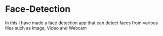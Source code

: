 # Face-Detection
In this I have made a face detection app that can detect faces from various files such as Image, Video and Webcam
